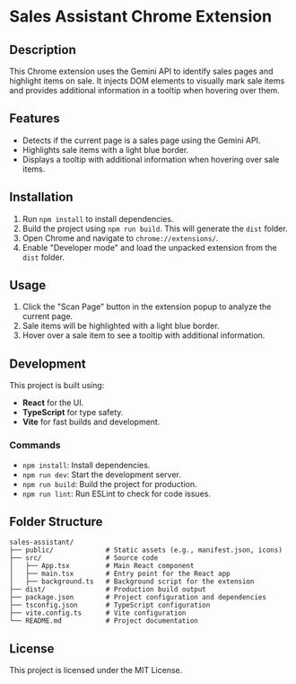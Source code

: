 # Sales Assistant Chrome Extension

## Description
This Chrome extension uses the Gemini API to identify sales pages and highlight items on sale. It injects DOM elements to visually mark sale items and provides additional information in a tooltip when hovering over them.

## Features
- Detects if the current page is a sales page using the Gemini API.
- Highlights sale items with a light blue border.
- Displays a tooltip with additional information when hovering over sale items.

## Installation
1. Run `npm install` to install dependencies.
2. Build the project using `npm run build`. This will generate the `dist` folder.
3. Open Chrome and navigate to `chrome://extensions/`.
4. Enable "Developer mode" and load the unpacked extension from the `dist` folder.

## Usage
1. Click the "Scan Page" button in the extension popup to analyze the current page.
2. Sale items will be highlighted with a light blue border.
3. Hover over a sale item to see a tooltip with additional information.

## Development
This project is built using:
- **React** for the UI.
- **TypeScript** for type safety.
- **Vite** for fast builds and development.

### Commands
- `npm install`: Install dependencies.
- `npm run dev`: Start the development server.
- `npm run build`: Build the project for production.
- `npm run lint`: Run ESLint to check for code issues.

## Folder Structure
```
sales-assistant/
├── public/             # Static assets (e.g., manifest.json, icons)
├── src/                # Source code
│   ├── App.tsx         # Main React component
│   ├── main.tsx        # Entry point for the React app
│   ├── background.ts   # Background script for the extension
├── dist/               # Production build output
├── package.json        # Project configuration and dependencies
├── tsconfig.json       # TypeScript configuration
├── vite.config.ts      # Vite configuration
└── README.md           # Project documentation
```

## License
This project is licensed under the MIT License.
